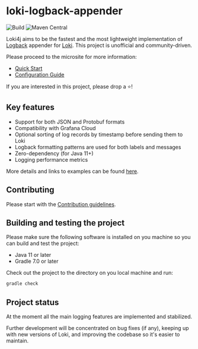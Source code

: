 # loki-logback-appender

![Build](https://img.shields.io/github/workflow/status/loki4j/loki-logback-appender/build/main)
![Maven Central](https://img.shields.io/maven-central/v/com.github.loki4j/loki-logback-appender?color=blue)

Loki4j aims to be the fastest and the most lightweight implementation of
[Logback](http://logback.qos.ch/) appender for [Loki](https://grafana.com/oss/loki/).
This project is unofficial and community-driven.

Please proceed to the microsite for more information:

- [Quick Start](https://loki4j.github.io/loki-logback-appender/#quick-start)
- [Configuration Guide](https://loki4j.github.io/loki-logback-appender/docs/appenders)

If you are interested in this project, please drop a :star:!

## Key features

- Support for both JSON and Protobuf formats
- Compatibility with Grafana Cloud
- Optional sorting of log records by timestamp before sending them to Loki
- Logback formatting patterns are used for both labels and messages
- Zero-dependency (for Java 11+)
- Logging performance metrics

More details and links to examples can be found [here](https://loki4j.github.io/loki-logback-appender/#key-features).

## Contributing

Please start with the [Contribution guidelines](CONTRIBUTING.md).

## Building and testing the project

Please make sure the following software is installed on you machine
so you can build and test the project:

- Java 11 or later
- Gradle 7.0 or later

Check out the project to the directory on you local machine and run:

```sh
gradle check
```

## Project status

At the moment all the main logging features are implemented and stabilized.

Further development will be concentrated on bug fixes (if any), keeping up with new versions of Loki, and
improving the codebase so it's easier to maintain.

